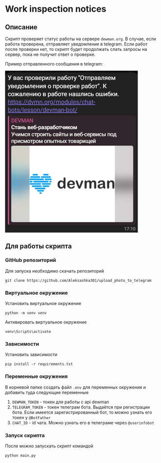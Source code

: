 # Work inspection notices
## Описание
 Скрипт проверяет статус работы на сервере `dewman.org`. В случае, если работа проверена, отправляет уведомление в 
 telegram. Если работ после проверки нет, то скрипт будет продолжать слать запросы на сервер, пока не получит ответ
 о проверке.

 Пример отправленного сообщения в telegram:

 ![Уведомление о проделанной работе](https://github.com/Aleksashka301/work_inspection_notices/blob/main/img/%D0%A1%D0%BD%D0%B8%D0%BC%D0%BE%D0%BA%20%D1%8D%D0%BA%D1%80%D0%B0%D0%BD%D0%B0%202025-05-05%20171536.png)
 
## Для работы скрипта
### GitHub репозиторий
Для запуска необходимо скачать репозиторий
```
git clone https://github.com/Aleksashka301/upload_photo_to_telegram
```
### Виртуальное окружение 
Установить виртуальное окружение
```
python -m venv venv
```
Активировать виртуальное окружение
```
venv\Scripts\activate
```
### Зависимости
Установить зависимости
```
pip install -r requirements.txt
```
### Переменные окружения
В корневой папке создать файл `.env` для переменных окружения и добавить туда следующие переменные
1. `DEWMAN_TOKEN` - токен для работы с api dewman
2. `TELEGRAM_TOKEN` - токен телеграм бота. Выдаётся при регистрации бота. Если имеется зарегистрированный бот, то 
можно узнать его токен у `@BotFather`
3. `CHAT_ID` - id чата. Можно узнать его в телеграме через `@userinfobot`
### Запуск скрипта
После можно запускать скрипт командой
```python
python main.py
```
